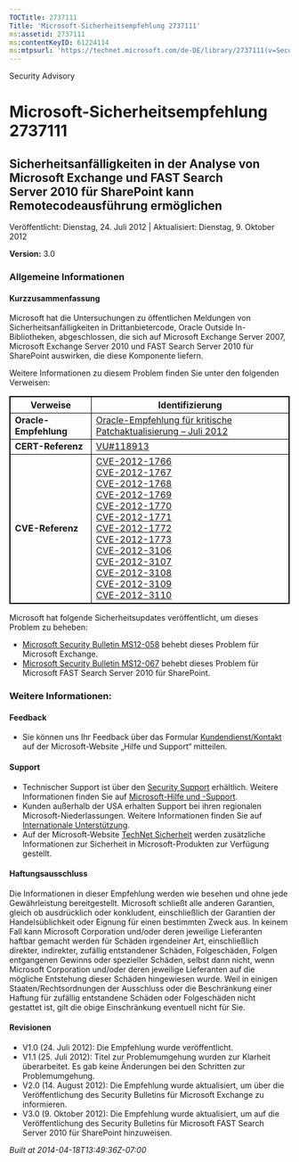 ```yaml
---
TOCTitle: 2737111
Title: 'Microsoft-Sicherheitsempfehlung 2737111'
ms:assetid: 2737111
ms:contentKeyID: 61224114
ms:mtpsurl: 'https://technet.microsoft.com/de-DE/library/2737111(v=Security.10)'
---
```


Security Advisory

Microsoft-Sicherheitsempfehlung 2737111
=======================================

Sicherheitsanfälligkeiten in der Analyse von Microsoft Exchange und FAST Search Server 2010 für SharePoint kann Remotecodeausführung ermöglichen
------------------------------------------------------------------------------------------------------------------------------------------------

Veröffentlicht: Dienstag, 24. Juli 2012 | Aktualisiert: Dienstag, 9. Oktober 2012

**Version:** 3.0

### Allgemeine Informationen

#### Kurzzusammenfassung

Microsoft hat die Untersuchungen zu öffentlichen Meldungen von Sicherheitsanfälligkeiten in Drittanbietercode, Oracle Outside In-Bibliotheken, abgeschlossen, die sich auf Microsoft Exchange Server 2007, Microsoft Exchange Server 2010 und FAST Search Server 2010 für SharePoint auswirken, die diese Komponente liefern.

Weitere Informationen zu diesem Problem finden Sie unter den folgenden Verweisen:

 
<table style="border:1px solid black;">
<thead>
<tr class="header">
<th style="border:1px solid black;" >Verweise</th>
<th style="border:1px solid black;" >Identifizierung</th>
</tr>
</thead>
<tbody>
<tr class="odd">
<td style="border:1px solid black;"><strong>Oracle-Empfehlung</strong></td>
<td style="border:1px solid black;"><a href="http://www.oracle.com/technetwork/topics/security/cpujul2012-392727.html">Oracle-Empfehlung für kritische Patchaktualisierung – Juli 2012</a></td>
</tr>
<tr class="even">
<td style="border:1px solid black;"><strong>CERT-Referenz</strong></td>
<td style="border:1px solid black;"><a href="http://www.kb.cert.org/vuls/id/118913">VU#118913</a></td>
</tr>
<tr class="odd">
<td style="border:1px solid black;"><strong>CVE-Referenz</strong></td>
<td style="border:1px solid black;"><a href="http://www.cve.mitre.org/cgi-bin/cvename.cgi?name=cve-2012-1766">CVE-2012-1766</a><br />
<a href="http://www.cve.mitre.org/cgi-bin/cvename.cgi?name=cve-2012-1767">CVE-2012-1767</a><br />
<a href="http://www.cve.mitre.org/cgi-bin/cvename.cgi?name=cve-2012-1768">CVE-2012-1768</a><br />
<a href="http://www.cve.mitre.org/cgi-bin/cvename.cgi?name=cve-2012-1769">CVE-2012-1769</a><br />
<a href="http://www.cve.mitre.org/cgi-bin/cvename.cgi?name=cve-2012-1770">CVE-2012-1770</a><br />
<a href="http://www.cve.mitre.org/cgi-bin/cvename.cgi?name=cve-2012-1771">CVE-2012-1771</a><br />
<a href="http://www.cve.mitre.org/cgi-bin/cvename.cgi?name=cve-2012-1772">CVE-2012-1772</a><br />
<a href="http://www.cve.mitre.org/cgi-bin/cvename.cgi?name=cve-2012-1773">CVE-2012-1773</a><br />
<a href="http://www.cve.mitre.org/cgi-bin/cvename.cgi?name=cve-2012-3106">CVE-2012-3106</a><br />
<a href="http://www.cve.mitre.org/cgi-bin/cvename.cgi?name=cve-2012-3107">CVE-2012-3107</a><br />
<a href="http://www.cve.mitre.org/cgi-bin/cvename.cgi?name=cve-2012-3108">CVE-2012-3108</a><br />
<a href="http://www.cve.mitre.org/cgi-bin/cvename.cgi?name=cve-2012-3109">CVE-2012-3109</a><br />
<a href="http://www.cve.mitre.org/cgi-bin/cvename.cgi?name=cve-2012-3110">CVE-2012-3110</a></td>
</tr>
</tbody>
</table>
 

Microsoft hat folgende Sicherheitsupdates veröffentlicht, um dieses Problem zu beheben:

-   [Microsoft Security Bulletin MS12-058](http://go.microsoft.com/fwlink/?linkid=259630) behebt dieses Problem für Microsoft Exchange.
-   [Microsoft Security Bulletin MS12-067](http://go.microsoft.com/fwlink/?linkid=259736) behebt dieses Problem für Microsoft FAST Search Server 2010 für SharePoint.

### Weitere Informationen:

#### Feedback

-   Sie können uns Ihr Feedback über das Formular [Kundendienst/Kontakt](http://support.microsoft.com/kb/?scid=sw;en;1257&showpage=1&ws=technet&sd=tech) auf der Microsoft-Website „Hilfe und Support“ mitteilen.

#### Support

-   Technischer Support ist über den [Security Support](http://go.microsoft.com/fwlink/?linkid=21131) erhältlich. Weitere Informationen finden Sie auf [Microsoft-Hilfe und -Support](http://support.microsoft.com/).
-   Kunden außerhalb der USA erhalten Support bei ihren regionalen Microsoft-Niederlassungen. Weitere Informationen finden Sie auf [Internationale Unterstützung](http://go.microsoft.com/fwlink/?linkid=21155).
-   Auf der Microsoft-Website [TechNet Sicherheit](http://technet.microsoft.com/de-de/security/default.aspx) werden zusätzliche Informationen zur Sicherheit in Microsoft-Produkten zur Verfügung gestellt.

#### Haftungsausschluss

Die Informationen in dieser Empfehlung werden wie besehen und ohne jede Gewährleistung bereitgestellt. Microsoft schließt alle anderen Garantien, gleich ob ausdrücklich oder konkludent, einschließlich der Garantien der Handelsüblichkeit oder Eignung für einen bestimmten Zweck aus. In keinem Fall kann Microsoft Corporation und/oder deren jeweilige Lieferanten haftbar gemacht werden für Schäden irgendeiner Art, einschließlich direkter, indirekter, zufällig entstandener Schäden, Folgeschäden, Folgen entgangenen Gewinns oder spezieller Schäden, selbst dann nicht, wenn Microsoft Corporation und/oder deren jeweilige Lieferanten auf die mögliche Entstehung dieser Schäden hingewiesen wurde. Weil in einigen Staaten/Rechtsordnungen der Ausschluss oder die Beschränkung einer Haftung für zufällig entstandene Schäden oder Folgeschäden nicht gestattet ist, gilt die obige Einschränkung eventuell nicht für Sie.

#### Revisionen

-   V1.0 (24. Juli 2012): Die Empfehlung wurde veröffentlicht.
-   V1.1 (25. Juli 2012): Titel zur Problemumgehung wurden zur Klarheit überarbeitet. Es gab keine Änderungen bei den Schritten zur Problemumgehung.
-   V2.0 (14. August 2012): Die Empfehlung wurde aktualisiert, um über die Veröffentlichung des Security Bulletins für Microsoft Exchange zu informieren.
-   V3.0 (9. Oktober 2012): Die Empfehlung wurde aktualisiert, um auf die Veröffentlichung des Security Bulletins für Microsoft FAST Search Server 2010 für SharePoint hinzuweisen.

*Built at 2014-04-18T13:49:36Z-07:00*
